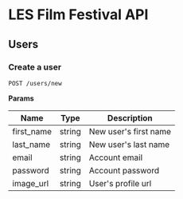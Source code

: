 # LES Film Festival API

## Users

### Create a user  
```
POST /users/new
```
**Params**

|Name        | Type  | Description           |
|------------|-------|-----------------------|
|first_name  |string |New user's first name  |
|last_name   |string |New user's last name   |
|email       |string |Account email          |
|password    |string |Account password       |
|image_url   |string |User's profile url     |
